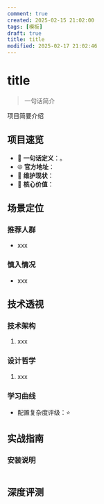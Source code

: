 ```yaml
---
comment: true
created: 2025-02-15 21:02:00
tags: [模板]
draft: true
title: title
modified: 2025-02-17 21:02:46
---
```


# title
>  一句话简介

项目简要介绍

## 项目速览
* 🔖 **一句话定义**：。
* 🌐 **官方地址**：
* 👨 **维护现状**：
* 📌 **核心价值**：

## 场景定位
### 推荐人群
* xxx
### 慎入情况
* xxx
## 技术透视
### 技术架构
1. xxx
### 设计哲学
1. xxx
### 学习曲线
* 配置复杂度评级：⭐️
## 实战指南
### 安装说明
```bash

```

## 深度评测
